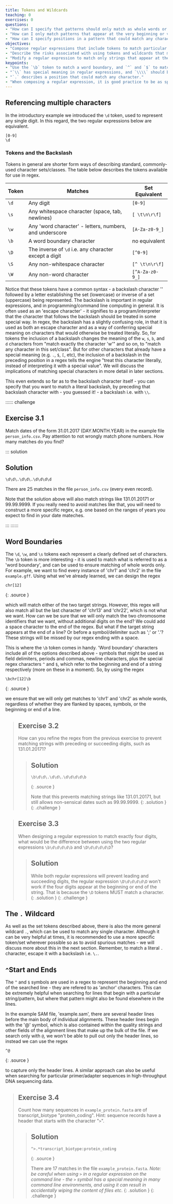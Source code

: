```yaml
---
title: Tokens and Wildcards
teaching: 0
exercises: 0
questions:
- "How can I specify that patterns should only match as whole words or whole lines?"
- "How can I only match patterns that appear at the very beginning or very end of a line?"
- "How can I specify positions in a pattern that could match any character?"
objectives:
- "Compose regular expressions that include tokens to match particular classes of character."
- "Describe the risks associated with using tokens and wildcards that match many characters."
- "Modify a regular expression to match only strings that appear at the start or end of a line or word."
keypoints:
- "Use the `\b` token to match a word boundary, and `^` and `$` to match the beginning and end of a line respectively."
- "`\\` has special meaning in regular expressions, and `\\\\` should be used to specify a literal backslash in a pattern."
- "`.` describes a position that could match any character."
- "When composing a regular expression, it is good practice to be as specific as possible about what you want to match."
---
```


## Referencing multiple characters
In the introductory example we introduced the `\d` token, used to represent any single digit. In this regard, the two regular expressions below are equivalent.

```text
[0-9]
\d
```

### Tokens and the Backslash

Tokens in general are shorter form ways of describing standard, commonly-used character sets/classes. The table below describes the tokens available for use in regex.

Token | Matches                                                 | Set Equivalent |
------|---------------------------------------------------------|----------------|
`\d`  | Any digit                                               | `[0-9]`        |
`\s`  | Any whitespace character (space, tab, newlines)         | `[ \t\n\r\f]`  |
`\w`  | Any 'word character' - letters, numbers, and underscore | `[A-Za-z0-9_]` |
`\b`  | A word boundary character                               | no equivalent  |
`\D`  | The inverse of `\d` i.e. any character except a digit   | `[^0-9]`       |
`\S`  | Any non-whitespace character                            | `[^ \t\n\r\f]` |
`\W`  | Any non-word character                                  | `[^A-Za-z0-9_]`|

Notice that these tokens have a common syntax - a backslash character '\' followed by a letter establishing the set (lowercase) or inverse of a set (uppercase) being represented. The backslash is important in regular expressions, and in programming/command line computing in general. It is often used as an 'escape character' - it signifies to a program/interpreter that the character that follows the backslash should be treated in some special way. In regex, the backslash has a slightly confusing role, in that it is used as both an escape character and as a way of conferring special meaning on characters that would otherwise be treated literally. So, for tokens the inclusion of a backslash changes the meaning of the `w`, `s`, `b`, and `d` characters from "match exactly the character 'w'" and so on, to "match any character in this set/class". But for other characters that already have a special meaning (e.g. `.`, `$`, `[`, etc), the inclusion of a backslash in the preceding position in a regex tells the engine "treat this character literally, instead of interpreting it with a special value". We will discuss the implications of matching special characters in more detail in later sections.

This even extends so far as to the backslash character itself - you can specify that you want to match a literal backslash, by preceding that backslash character with - you guessed it! - a backslash i.e. with `\\`.

:::::: challenge

## Exercise 3.1

Match dates of the form 31.01.2017 (DAY.MONTH.YEAR) in the example file `person_info.csv`. Pay attention to not wrongly match phone numbers. How many matches do you find?

::: solution

## Solution

```text
\d\d\.\d\d\.\d\d\d\d
```
There are 25 matches in the file `person_info.csv` (every even record).

Note that the solution above will also match strings like 131.01.20171 or 99.99.9999.
If you really need to avoid matches like that,
you will need to construct a more specific regex,
e.g. one based on the ranges of years you expect to find in your date mateches.

:::
::::::

## Word Boundaries

The `\d`, `\w`, and `\s` tokens each represent a clearly defined set of characters. The `\b` token is more interesting - it is used to match what is referred to as a 'word boundary', and can be used to ensure matching of whole words only. For example, we want to find every instance of 'chr1' and 'chr2' in the file `example.gff`. Using what we've already learned, we can design the regex

~~~
chr[12]
~~~
{: .source }

which will match either of the two target strings. However, this regex will also match all but the last character of 'chr13' and 'chr22', which is not what we want. How can we be sure that we will only match the two chromosome identifiers that we want, without additional digits on the end? We could add a space character to the end of the regex. But what if the target string appears at the end of a line? Or before a symbol/delimiter such as ';' or '.'? These strings will be missed by our regex ending with a space.

This is where the `\b` token comes in handy. 'Word boundary' characters include all of the options described above - symbols that might be used as field delimiters, periods and commas, newline characters, plus the special regex characters `^` and `$`, which refer to the beginning and end of a string respectively (more on these in a moment). So, by using the regex

~~~
\bchr[12]\b
~~~
{: .source }

we ensure that we will only get matches to 'chr1' and 'chr2' as whole words, regardless of whether they are flanked by spaces, symbols, or the beginning or end of a line.

> ## Exercise 3.2
> How can you refine the regex from the previous exercise to prevent matching strings with preceding or succeeding digits, such as 131.01.20171?
> >
> > ## Solution
> >
> > ~~~
> > \b\d\d\.\d\d\.\d\d\d\d\b
> > ~~~
> > {: .source }
> >
> > Note that this prevents matching strings like 131.01.20171, but still allows non-sensical dates such as 99.99.9999.
> {: .solution }
{: .challenge }

> ## Exercise 3.3
> When designing a regular expression to match exactly four digits, what would be the difference between using the two regular expressions `\b\d\d\d\d\b` and `\D\d\d\d\d\D`?
>
> > ## Solution
> >
> > While both regular expressions will prevent leading and succeeding digits, the regular expression `\D\d\d\d\d\D` won't
> > work if the four digits appear at the beginning or end of the string. That is because the `\D` tokens MUST
> > match a character.
> {: .solution }
{: .challenge }

## The `.` Wildcard

As well as the set tokens described above, there is also the more general wildcard `.`, which can be used to match any single character. Although it can be very helpful at times, it is recommended to use a more specific token/set wherever possible so as to avoid spurious matches - we will discuss more about this in the next section. Remember, to match a literal `.` character, escape it with a backslash i.e. `\.`.

## `^`Start and End`$`
The `^` and `$` symbols are used in a regex to represent the beginning and end of the searched line - they are refered to as 'anchor' characters. This can be extremely helpful when searching for lines that begin with a particular string/pattern, but where that pattern might also be found elsewhere in the lines.

In the example SAM file, 'example.sam', there are several header lines before the main body of individual alignments. These header lines begin with the '@' symbol, which is also contained within the quality strings and other fields of the alignment lines that make up the bulk of the file. If we search only with `@`, we won't be able to pull out only the header lines, so instead we can use the regex

~~~
^@
~~~
{: .source }

to capture only the header lines. A similar approach can also be useful when searching for particular primer/adapter sequences in high-throughput DNA sequencing data.

> ## Exercise 3.4
> Count how many sequences in `example_protein.fasta` are of transcript_biotype "protein_coding". Hint: sequence records have a header that starts with the character "`>`".
>
> > ## Solution
> >
> > ~~~
> > ^>.*transcript_biotype:protein_coding
> > ~~~
> > {: .source }
> >
> > There are 17 matches in the file `example_protein.fasta`. _Note: be careful when using `>` in a regular expression on the command line - the `>` symbol has a special meaning in many command line environments, and using it can result in accidentally wiping the content of files etc._
> {: .solution }
{: .challenge }
